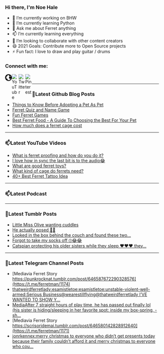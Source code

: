 ### Hi there, I'm Noe Hale

- 🔭 I’m currently working on BHW
- 🌱 I’m currently learning Python
- 💬 Ask me about Ferret anything
- 📫 I’m currently learning everything
- 🔭 I’m looking to collaborate with other content creators
- 😄 2021 Goals: Contribute more to Open Source projects
- ⚡ Fun fact: I love to draw and play guitar / drums

### Connect with me:

[<img align="left" alt="ferretvoice.com" width="22px" src="https://raw.githubusercontent.com/iconic/open-iconic/master/svg/globe.svg" />](https://ferretvoice.com)
[<img align="left" alt="YouTube" width="22px" src="https://cdn.jsdelivr.net/npm/simple-icons@v3/icons/youtube.svg" />](https://www.youtube.com/channel/UCk665XTfaMLVwFVWUmgnDiw)
[<img align="left" alt="Twitter" width="22px" src="https://cdn.jsdelivr.net/npm/simple-icons@v3/icons/twitter.svg" />](https://twitter.com/voiceferret)
[<img align="left" alt="Pinterest" width="22px" src="https://cdn.jsdelivr.net/npm/simple-icons@v3/icons/pinterest.svg" />](https://www.pinterest.com/voiceferret/)

<br />

---
### 🔭Latest Github Blog Posts
<!-- GITHUB:START -->
- [Things to Know Before Adopting a Pet As Pet](http://noehale.github.io/things-to-know-before-adopting-a-pet-as-pet/)
- [Ferret Quiz and Name Game](http://noehale.github.io/ferret-quiz/)
- [Fun Ferret Games](http://noehale.github.io/fun-ferret-games/)
- [Best Ferret Food - A Guide To Choosing the Best For Your Pet](http://noehale.github.io/best-ferret-food/)
- [How much does a ferret cage cost](http://noehale.github.io/how-much-does-a-ferret-cage-cost/)
<!-- GITHUB:END -->
---
### 📫Latest YouTube Videos

<!-- YOUTUBE:START -->
- [What is ferret proofing and how do you do it?](https://www.youtube.com/watch?v=81Syh_DJBQQ)
- [I love how in sync the last bit is to the audio😂](https://www.youtube.com/watch?v=WHBeGHwSlGY)
- [What are good ferret toys?](https://www.youtube.com/watch?v=tPxRilBzc0s)
- [What kind of cage do ferrets need?](https://www.youtube.com/watch?v=xzz6hC3sR5A)
- [40+ Best Ferret Tattoo Idea](https://www.youtube.com/watch?v=KIKqduR6Xcs)
<!-- YOUTUBE:END -->

---
### 📫Latest Podcast

<!-- PODCAST:START -->
<!-- PODCAST:END -->
---
### 📝Latest Tumblr Posts

<!-- TUMBLR:START -->
- [Little Miss Olive wanting cuddles](https://come-forth-into-the-light.tumblr.com/post/646644375820124160)
- [He actually posed 🙏🥺](https://come-forth-into-the-light.tumblr.com/post/646621652486094848)
- [Looked in the box behind the couch and found these two...](https://come-forth-into-the-light.tumblr.com/post/646576362323361792)
- [Forgot to take my socks off 🙄😂😂](https://come-forth-into-the-light.tumblr.com/post/646553715583713280)
- [Catspian protecting his older sisters while they sleep ❤❤❤ they...](https://come-forth-into-the-light.tumblr.com/post/646531069819125760)
<!-- TUMBLR:END -->
---
### 📝Latest Telegram Channel Posts

<!-- TELEGRAM:START -->
- [Mediavia Ferret Story https://punkrocknat.tumblr.com/post/646587672290328576](https://t.me/ferretman/1174)
- [thatweirdferretlady:esamistletoe:esamistletoe:unstable-violent-well-armed:Serious Business@wearestillflying@thatweirdferretlady I’VE WANTED TO SHOW Y...](https://t.me/ferretman/1173)
- [MediaAfter 7 straight hours of play time, he has passed out finally lol (his sister is hiding/sleeping in her favorite spot: inside my box-spring, -sh...](https://t.me/ferretman/1172)
- [Mediavia Ferret Story https://scrisoridemai.tumblr.com/post/646580142828912640](https://t.me/ferretman/1171)
- [jonrkennex:merry christmas to everyone who didn’t get presents today because their family couldn’t afford it and merry christmas to everyone who cou...](https://t.me/ferretman/1170)
<!-- TELEGRAM:END -->
